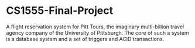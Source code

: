 # CS1555-Final-Project
A flight reservation system for Pitt Tours, the imaginary multi-billion travel agency company of the University of Pittsburgh. The core of such a system is a database system and a set of triggers and ACID transactions.
